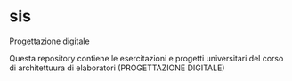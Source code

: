 # sis
Progettazione digitale 


Questa repository contiene le esercitazioni e progetti universitari del corso di architettuura di elaboratori (PROGETTAZIONE DIGITALE)
